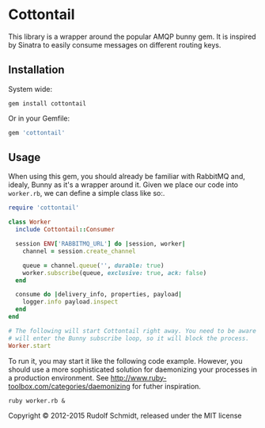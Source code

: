 # Cottontail

This library is a wrapper around the popular AMQP bunny gem. It is inspired by Sinatra to easily consume messages on different routing keys.

## Installation

System wide:

```console
gem install cottontail
```

Or in your Gemfile:

```ruby
gem 'cottontail'
```

## Usage

When using this gem, you should already be familiar with RabbitMQ and, idealy, Bunny as it's a wrapper around it. Given we place our code into `worker.rb`, we can define a simple class like so:.

```ruby
require 'cottontail'

class Worker
  include Cottontail::Consumer

  session ENV['RABBITMQ_URL'] do |session, worker|
    channel = session.create_channel

    queue = channel.queue('', durable: true)
    worker.subscribe(queue, exclusive: true, ack: false)
  end

  consume do |delivery_info, properties, payload|
    logger.info payload.inspect
  end
end

# The following will start Cottontail right away. You need to be aware that it
# will enter the Bunny subscribe loop, so it will block the process.
Worker.start
```

To run it, you may start it like the following code example. However, you should use a more sophisticated solution for daemonizing your processes in a production environment. See http://www.ruby-toolbox.com/categories/daemonizing for futher inspiration.

```console
ruby worker.rb &
```

Copyright &copy; 2012-2015 Rudolf Schmidt, released under the MIT license
